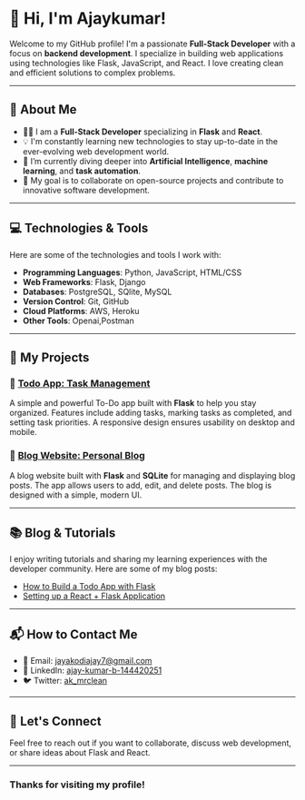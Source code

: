# 👋 Hi, I'm Ajaykumar!

Welcome to my GitHub profile! I'm a passionate **Full-Stack Developer** with a focus on **backend development**. I specialize in building web applications using technologies like Flask, JavaScript, and React. I love creating clean and efficient solutions to complex problems.

---

## 🚀 About Me

- 👨‍💻 I am a **Full-Stack Developer** specializing in **Flask** and **React**.
- 💡 I'm constantly learning new technologies to stay up-to-date in the ever-evolving web development world.
- 🌱 I’m currently diving deeper into **Artificial Intelligence**, **machine learning**, and **task automation**.
- 🎯 My goal is to collaborate on open-source projects and contribute to innovative software development.

---

## 💻 Technologies & Tools

Here are some of the technologies and tools I work with:

- **Programming Languages**: Python, JavaScript, HTML/CSS
- **Web Frameworks**: Flask, Django
- **Databases**: PostgreSQL, SQlite, MySQL
- **Version Control**: Git, GitHub
- **Cloud Platforms**: AWS, Heroku
- **Other Tools**: Openai,Postman

---

## 🧰 My Projects

### 🚀 [Todo App: Task Management](https://github.com/Ajaykumar-dev-07/todo-app)

A simple and powerful To-Do app built with **Flask** to help you stay organized. Features include adding tasks, marking tasks as completed, and setting task priorities. A responsive design ensures usability on desktop and mobile.

### 📝 [Blog Website: Personal Blog](https://github.com/Ajaykumar-dev-07/blog-website)

A blog website built with **Flask** and **SQLite** for managing and displaying blog posts. The app allows users to add, edit, and delete posts. The blog is designed with a simple, modern UI.

---

## 📚 Blog & Tutorials

I enjoy writing tutorials and sharing my learning experiences with the developer community. Here are some of my blog posts:

- [How to Build a Todo App with Flask](https://yourblog.com/todo-app-flask)
- [Setting up a React + Flask Application](https://yourblog.com/react-flask-setup)

---

## 📬 How to Contact Me

- 📧 Email: [jayakodiajay7@gmail.com](mailto:jayakodiajay7@gmail.com)
- 💼 LinkedIn: [ajay-kumar-b-144420251](https://linkedin.com/in/ajay-kumar-b-144420251)
- 🐦 Twitter: [ak_mrclean](https://x.com/ak_mrclean)

---

## 🔧 Let's Connect

Feel free to reach out if you want to collaborate, discuss web development, or share ideas about Flask and React.

---

### Thanks for visiting my profile!
